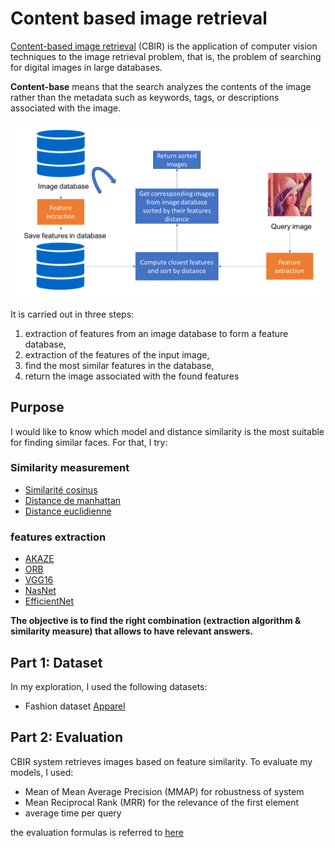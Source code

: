 # Content based image retrieval

[Content-based image retrieval](https://en.wikipedia.org/wiki/Content-based_image_retrieval) (CBIR) is the application of computer vision techniques to the image retrieval problem, that is, the problem of searching for digital images in large databases.

**Content-base** means that the search analyzes the contents of the image rather than the metadata such as keywords, tags, or descriptions associated with the image.

![CBIR](reports/images/cbir.png)

It is carried out in three steps:
1. extraction of features from an image database to form a feature database,
2. extraction of the features of the input image,
3. find the most similar features in the database,
4. return the image associated with the found features

## Purpose

I would like to know which model and distance similarity is the most suitable for finding similar faces. For that, I try:

### Similarity measurement
* [Similarité cosinus](https://fr.wikipedia.org/wiki/Similarit%C3%A9_cosinus)
* [Distance de manhattan](https://fr.wikipedia.org/wiki/Distance_de_Manhattan)
* [Distance euclidienne](https://fr.wikipedia.org/wiki/Espace_euclidien)

### features extraction
* [AKAZE](https://docs.opencv.org/3.4/db/d70/tutorial_akaze_matching.html)
* [ORB](https://opencv-python-tutroals.readthedocs.io/en/latest/py_tutorials/py_feature2d/py_orb/py_orb.html)
* [VGG16](https://neurohive.io/en/popular-networks/vgg16/)
* [NasNet](https://paperswithcode.com/model/nasnet?variant=nasnetalarge)
* [EfficientNet](https://paperswithcode.com/method/efficientnet)

**The objective is to find the right combination (extraction algorithm & similarity measure) that allows to have relevant answers.**

## Part 1: Dataset

In my exploration, I used the following datasets:

* Fashion dataset [Apparel](https://www.kaggle.com/trolukovich/apparel-images-dataset)

## Part 2: Evaluation

CBIR system retrieves images based on feature similarity.
To evaluate my models, I used:

* Mean of Mean Average Precision (MMAP) for robustness of system
* Mean Reciprocal Rank (MRR) for the relevance of the first element
* average time per query

the evaluation formulas is referred to [here](https://web.stanford.edu/class/cs276/handouts/EvaluationNew-handout-1-per.pdf)